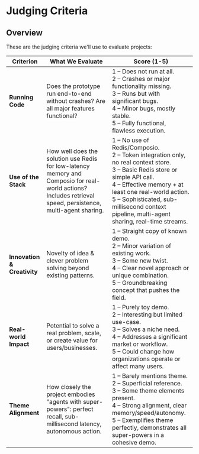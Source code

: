# Judging Criteria

## Overview
These are the judging criteria we'll use to evaluate projects:

| Criterion | What We Evaluate | Score (1-5) |
|-----------|-----------------|------------|
| **Running Code** | Does the prototype run end-to-end without crashes? Are all major features functional? | 1 – Does not run at all.<br>2 – Crashes or major functionality missing.<br>3 – Runs but with significant bugs.<br>4 – Minor bugs, mostly stable.<br>5 – Fully functional, flawless execution. |
| **Use of the Stack** | How well does the solution use Redis for low-latency memory and Composio for real-world actions? Includes retrieval speed, persistence, multi-agent sharing. | 1 – No use of Redis/Composio.<br>2 – Token integration only, no real context store.<br>3 – Basic Redis store or simple API call.<br>4 – Effective memory + at least one real-world action.<br>5 – Sophisticated, sub-millisecond context pipeline, multi-agent sharing, real-time streams. |
| **Innovation & Creativity** | Novelty of idea & clever problem solving beyond existing patterns. | 1 – Straight copy of known demo.<br>2 – Minor variation of existing work.<br>3 – Some new twist.<br>4 – Clear novel approach or unique combination.<br>5 – Groundbreaking concept that pushes the field. |
| **Real-world Impact** | Potential to solve a real problem, scale, or create value for users/businesses. | 1 – Purely toy demo.<br>2 – Interesting but limited use-case.<br>3 – Solves a niche need.<br>4 – Addresses a significant market or workflow.<br>5 – Could change how organizations operate or affect many users. |
| **Theme Alignment** | How closely the project embodies "agents with super-powers": perfect recall, sub-millisecond latency, autonomous action. | 1 – Barely mentions theme.<br>2 – Superficial reference.<br>3 – Some theme elements present.<br>4 – Strong alignment, clear memory/speed/autonomy.<br>5 – Exemplifies theme perfectly, demonstrates all super-powers in a cohesive demo. |
